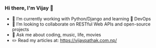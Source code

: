 ### Hi there, I'm Vijay 👋

- 🔭 I’m currently working with Python/Django and learning 🌱 DevOps
- 👯 I’m looking to collaborate on RESTful Web APIs and open-source projects
- 💬 Ask me about coding, music, life, movies
- ✏️ Read my articles at: https://vijaypathak.com.np/
